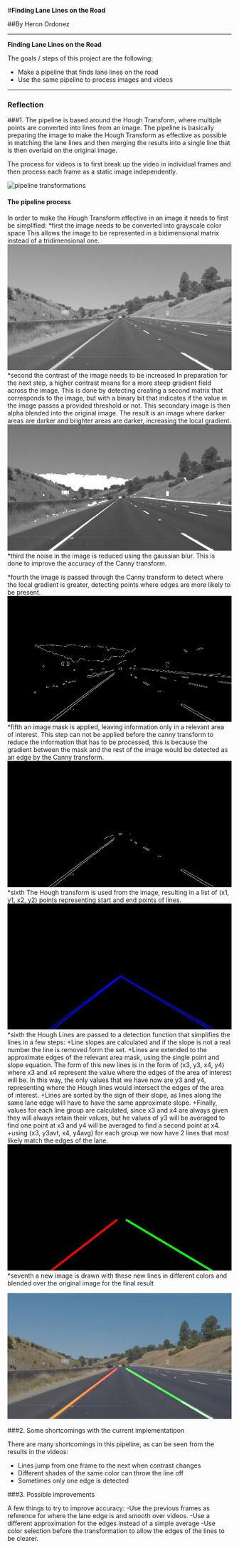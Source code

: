 #**Finding Lane Lines on the Road** 

##By Heron Ordonez

---

**Finding Lane Lines on the Road**

The goals / steps of this project are the following:
* Make a pipeline that finds lane lines on the road
* Use the same pipeline to process images and videos

[image1]: ./test_images/processed_solidYellowCurve2 "Sample Processed Image"
[image2]: /writeup/pipeline_process.jpeg "Transformation of the image through the pipeline"
[image3]: /writeup/gray.jpg "Image transformed to grayscale"
[image4]: /writeup/contrast_adjust.jpg "Contrast adjusted image"
[image5]: /writeup/canny_img.jpg "Canny transform for edge detection"
[image6]: /writeup/masked_img.jpg "Region of interest mask applied to Canny transformed image"
[image7]: /writeup/hough_img.jpg "Hough lines plotted"
[image8]: /writeup/classified_img.jpg "Resulting lines from averaging the extended Hough lines to the edges of the region of interest"
[image9]: /writeup/overlay.jpg "Final result"
---

### Reflection

###1. The pipeline is based around the Hough Transform, where multiple points are converted into lines from an image.
The pipeline is basically preparing the image to make the Hough Transform as effective as possible in matching the lane lines and then merging the results into a single line that is then overlaid on the original image.

The process for videos is to first break up the video in individual frames and then process each frame as a static image independently.

![pipeline transformations][image1]

#### The pipeline process
In order to make the Hough Transform effective in an image it needs to first be simplified:
*first the image needs to be converted into grayscale color space
    This allows the image to be represented in a bidimensional matrix instead of a tridimensional one.
![grayscale][image3]
*second the contrast of the image needs to be increased
    In preparation for the next step, a higher contrast means for a more steep gradient field across the image.
    This is done by detecting creating a second matrix that corresponds to the image, but with a binary bit that indicates if the value in the image passes a provided threshold or not. This secondary image is then alpha blended into the original image.
    The result is an image where darker areas are darker and brighter areas are darker, increasing the local gradient.
![contrast adjusted][image4]
*third the noise in the image is reduced using the gaussian blur. This is done to improve the accuracy of the Canny transform.

*fourth the image is passed through the Canny transform to detect where the local gradient is greater, detecting points where edges are more likely to be present.
![canny transform][image5]
*fifth an image mask is applied, leaving information only in a relevant area of interest. This step can not be applied before the canny transform to reduce the information that has to be processed,  this is because the gradient between the mask and the rest of the image would be detected as an edge by the Canny transform.
![masked image][image6]
*sixth The Hough transform is used from the image, resulting in a list of (x1, y1, x2, y2) points representing start and end points of lines.
![hough lines][image7]
*sixth the Hough Lines are passed to a detection function that simplifies the lines in a few steps:
   +Line slopes are calculated and if the slope is not a real number the line is removed form the set.
   +Lines are extended to the approximate edges of the relevant area mask, using the single point and slope equation.
   The form of this new lines is in the form of (x3, y3, x4, y4) where x3 and x4 represent the value where the edges of the area of interest will be.
   In this way, the only values that we have now are y3 and y4, representing where the Hough lines would intersect the edges of the area of interest.
   +Lines are sorted by the sign of their slope, as lines along the same lane edge will have to have the same approximate slope.
   +Finally, values for each line group are calculated, since x3 and x4 are always given they will always retain their values, but he values of y3 will be averaged to find one point at x3 and y4 will be averaged to find a second point at x4.
   +using (x3, y3avt, x4, y4avg) for each group we now have 2 lines that most likely match the edges of the lane.
![average lines][image8]
*seventh a new image is drawn with these new lines in different colors and blended over the original image for the final result

![final result][image9]


###2. Some shortcomings with the current implementatipon

There are many shortcomings in this pipeline, as can be seen from the results in the videos:
- Lines jump from one frame to the next when contrast changes
- Different shades of the same color can throw the line off
- Sometimes only one edge is detected

###3. Possible improvements

A few things to try to improve accuracy:
-Use the previous frames as reference for where the lane edge is and smooth over videos.
-Use a different approximation for the edges instead of a simple average
-Use color selection before the transformation to allow the edges of the lines to be clearer.
